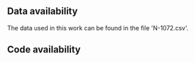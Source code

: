 ## Data availability
The data used in this work can be found in the file 'N-1072.csv'.
## Code availability
